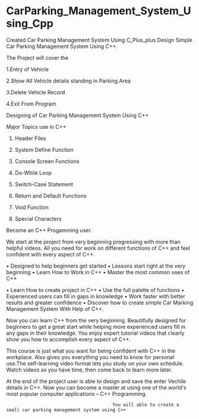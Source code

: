 # CarParking_Management_System_Using_Cpp
Created Car Parking Management System Using C_Plus_plus
Design Simple Car Parking Management System Using C++.

The Project will cover the 


1.Entry of Vehicle

2.Show All Vehicle details standing in Parking Area

3.Delete Vehicle Record

4.Exit From Program

Designing of Car Parking Management System Using C++



Major Topics use in C++

1. Header Files

2. System Define Function

3. Console Screen Functions

4. Do-While Loop

5. Switch-Case Statement

6. Return and Default Functions

7. Void Function

8. Special Characters

Become an C++ Progamming user. 

We start at the project from very beginning progressing with more than helpful videos.
All you need for work on different functions of C++ and feel confident with every aspect of C++.

• Designed to help beginners get started
• Lessons start right at the very beginning
• Learn How to Work in C++
• Master the most common uses of C++

• Learn How to create project in C++
• Use the full palette of functions
• Experienced users can fill in gaps in knowledge
• Work faster with better results and greater confidence
• Discover how to create simple Car Marking Management System With Help of C++.


Now you can learn C++ from the very beginning. Beautifully designed for beginners to get a great start while helping more experienced users fill in any gaps in their knowledge. You enjoy expert tutorial videos that clearly show you how to accomplish every aspect of C++.

This course is just what you want for being confident with C++ in the workplace. Also gives you everything you need to know for personal use.The self-learning video format lets you study on your own schedule. Watch videos as you have time, then come back to learn more later.

At the end of the project user is able to design and save the enter Vechile details in C++. Now you can become a master at using one of the world's most popular computer applications – C++ Programming.



                                            You will able to create a small car parking management system using C++
